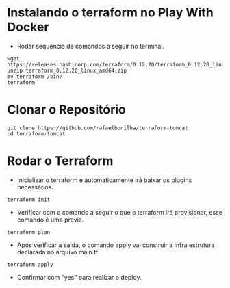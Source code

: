 # Instalando o terraform no Play With Docker
- Rodar sequência de comandos a seguir no terminal.

```
wget https://releases.hashicorp.com/terraform/0.12.20/terraform_0.12.20_linux_amd64.zip
unzip terraform_0.12.20_linux_amd64.zip
mv terraform /bin/
terraform
```

# Clonar o Repositório 
```
git clone https://github.com/rafaelbonilha/terraform-tomcat
cd terraform-tomcat 

````

# Rodar o Terraform

- Inicializar o terraform e automaticamente irá baixar os plugins necessários.

```
terraform init
```

- Verificar com o comando a seguir o que o terraform irá provisionar, esse comando é uma previa.

```
terraform plan
```

- Após verificar a saida, o comando apply vai construir a infra estrutura declarada no arquivo main.tf

```
terraform apply
```
- Confirmar com "yes" para realizar o deploy.
